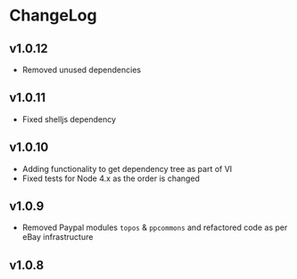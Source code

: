 # ChangeLog

## v1.0.12
* Removed unused dependencies

## v1.0.11
* Fixed shelljs dependency

## v1.0.10
* Adding functionality to get dependency tree as part of VI
* Fixed tests for Node 4.x as the order is changed

## v1.0.9
* Removed Paypal modules `topos` & `ppcommons` and refactored code as per eBay infrastructure

## v1.0.8
